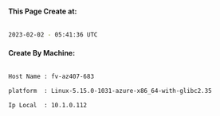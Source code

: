 
   
#### This Page Create at:

```bash

2023-02-02 - 05:41:36 UTC

```

#### Create By Machine:

```bash

Host Name : fv-az407-683

platform  : Linux-5.15.0-1031-azure-x86_64-with-glibc2.35

Ip Local  : 10.1.0.112

```

